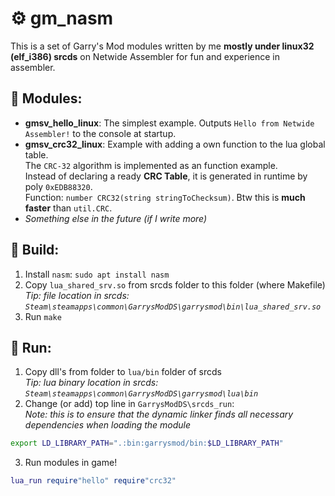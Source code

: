 # ⚙ gm_nasm
This is a set of Garry's Mod modules written by me **mostly under linux32 (elf_i386) srcds** on Netwide Assembler for fun and experience in assembler.

## 💾 Modules:
- **gmsv_hello_linux**: The simplest example. Outputs `Hello from Netwide Assembler!` to the console at startup.
- **gmsv_crc32_linux**: Example with adding a own function to the lua global table.  
The `CRC-32` algorithm is implemented as an function example.  
Instead of declaring a ready **CRC Table**, it is generated in runtime by poly `0xEDB88320`.  
Function: `number CRC32(string stringToChecksum)`. Btw this is **much faster** than `util.CRC`.  
- *Something else in the future (if I write more)*  

## 🔨 Build:
1) Install `nasm`: `sudo apt install nasm`
2) Copy `lua_shared_srv.so` from srcds folder to this folder (where Makefile)  
*Tip: file location in srcds: `Steam\steamapps\common\GarrysModDS\garrysmod\bin\lua_shared_srv.so`*
3) Run `make`

## 🚀 Run:
1) Copy dll's from folder to `lua/bin` folder of srcds  
*Tip: lua binary location in srcds: `Steam\steamapps\common\GarrysModDS\garrysmod\lua\bin`*
3) Change (or add) top line in `GarrysModDS\srcds_run`:  
*Note: this is to ensure that the dynamic linker finds all necessary dependencies when loading the module*  
```sh
export LD_LIBRARY_PATH=".:bin:garrysmod/bin:$LD_LIBRARY_PATH"
```
3) Run modules in game!
```lua
lua_run require"hello" require"crc32"
```
